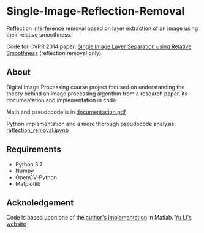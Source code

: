 # Single-Image-Reflection-Removal

Reflection interference removal based on layer extraction of an image using their relative smoothness.

Code for CVPR 2014 paper: [Single Image Layer Separation using Relative Smoothness](https://yu-li.github.io/paper/li_cvpr14_layer.pdf) (reflection removal only).

## About

Digital Image Processing course project focused on understanding the theory behind an image processing algorithm from a research paper, its documentation and implementation in code. 

Math and pseudocode is in [documentacion.pdf](https://github.com/acampillos/Single-Image-Reflection-Removal/blob/main/documentacion%20.pdf)

Python implementation and a more thorough pseudocode analysis: [reflection_removal.ipynb](https://github.com/acampillos/Single-Image-Reflection-Removal/blob/main/reflection_removal.ipynb)

## Requirements

- Python 3.7.
- Numpy
- OpenCV-Python
- Matplotlib

## Acknoledgement

Code is based upon one of the [author's implementation](https://yu-li.github.io/paper/li_cvpr14_layer.zip) in Matlab. 
[Yu Li's website](https://yu-li.github.io/)
